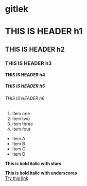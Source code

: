 # gitlek
# THIS IS HEADER h1
## THIS IS HEADER h2
### THIS IS HEADER h3
#### THIS IS HEADER h4
##### THIS IS HEADER h5
###### THIS IS HEADER h6
1. Item one
2. Item two
3. Item three
4. Item four
* Item A
* Item B
* Item C
* Item D

**This is bold italic with stars**

__This is bold italic with underscores__  
[Try this link](https://www.linkedin.com/in/danielnevadokroger/)  
